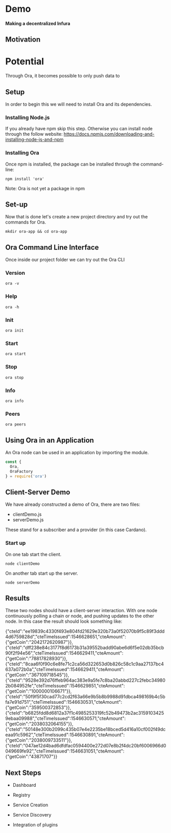 


# Demo

#### Making a decentralized Infura

## Motivation




# Potential

Through Ora, it becomes possible to only push data to



## Setup

In order to begin this we will need to install Ora and its dependencies.

### Installing Node.js
If you already have npm skip this step. Otherwise you can install node through the follow website: https://docs.npmjs.com/downloading-and-installing-node-js-and-npm


### Installing Ora
Once npm is installed, the package can be installed through the command-line:

```
npm install 'ora'
```

Note: Ora is not yet a package in npm

## Set-up

Now that is done let's create a new project directory and try out the commands for Ora.

```
mkdir ora-app && cd ora-app
```

## Ora Command Line Interface

Once inside our project folder we can try out the Ora CLI

### Version
```
ora -v
```

### Help

```
ora -h
```

### Init

```
ora init
```

### Start
```
ora start
```

### Stop
```
ora stop
```

### Info
```
ora info
```

### Peers
```
ora peers
```


## Using Ora in an Application
An Ora node can be used in an application by importing the module.

```javascript
const {
  Ora,
  OraFactory
} = require('ora')

```

## Client-Server Demo

We have already constructed a demo of Ora, there are two files:
- clientDemo.js
- serverDemo.js

These stand for a subscriber and a provider (in this case Cardano).

### Start up

On one tab start the client.

```
node clientDemo
```



On another tab start up the server.
```
node serverDemo
```

## Results
These two nodes should have a client-server interaction. With one node continuously polling a chain or node, and pushing updates to the other node.
In this case the result should look something like:


{"cteId":"ee19839c4330f493e804fd21629e320b73a0f52070b9f5c89f3ddd4d6759828d","cteTimeIssued":1546628651,"cteAmount":{"getCoin":"2042172620987"}},{"cteId":"dff238e84c3177f8d6173b31a39552badd90abe6d6f5e02db35bcb90f2f94e56","cteTimeIssued":1546629411,"cteAmount":{"getCoin":"78817828930"}},{"cteId":"8caa6f0f90c6e8fe71c2ca56d322653d0b826c58c1c9aa27137bc4637a072b0a","cteTimeIssued":1546629411,"cteAmount":{"getCoin":"367109718545"}},{"cteId":"9528e392d76ffeb964ac383e9a5fe7c8ba20abbd227c2febc349802b084952fe","cteTimeIssued":1546629851,"cteAmount":{"getCoin":"1000000106671"}},{"cteId":"50f9f5f30cad77c2cd2f63a66e9b5b8b9988d91dbca498169b4c5bfa7e91d751","cteTimeIssued":1546630531,"cteAmount":{"getCoin":"359500372853"}},{"cteId":"b6825fdd8d6812a37f1c4985253319fc52b49473b2ac31591034259ebaa09988","cteTimeIssued":1546630571,"cteAmount":{"getCoin":"2038032064155"}},{"cteId":"50148e300b2099c435b07e4e2235be18bced5d416a10cf002f49dceaa91c5962","cteTimeIssued":1546630891,"cteAmount":{"getCoin":"2038009733511"}},{"cteId":"047ae12d4bad6dfdfac0594400e272d07e8b2f4dc20bf6006966d0049669fe92","cteTimeIssued":1546631051,"cteAmount":{"getCoin":"43871707"}}

## Next Steps

- Dashboard

- Registry

- Service Creation

- Service Discovery

- Integration of plugins
